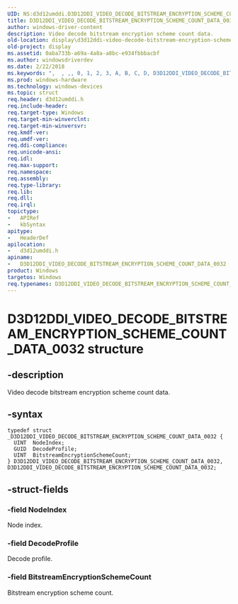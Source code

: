 ```yaml
---
UID: NS:d3d12umddi.D3D12DDI_VIDEO_DECODE_BITSTREAM_ENCRYPTION_SCHEME_COUNT_DATA_0032
title: D3D12DDI_VIDEO_DECODE_BITSTREAM_ENCRYPTION_SCHEME_COUNT_DATA_0032
author: windows-driver-content
description: Video decode bitstream encryption scheme count data.
old-location: display\d3d12ddi-video-decode-bitstream-encryption-scheme-count-data-0032.htm
old-project: display
ms.assetid: 0aba733b-a69a-4a8a-a8bc-e934fbbbacbf
ms.author: windowsdriverdev
ms.date: 2/22/2018
ms.keywords: ",  , ,, 0, 1, 2, 3, A, B, C, D, D3D12DDI_VIDEO_DECODE_BITSTREAM_ENCRYPTION_SCHEME_COUNT_DATA_0032, D3D12DDI_VIDEO_DECODE_BITSTREAM_ENCRYPTION_SCHEME_COUNT_DATA_0032 structure [Display Devices], E, H, I, M, N, O, P, R, S, T, U, V, Y, _, d3d12umddi/D3D12DDI_VIDEO_DECODE_BITSTREAM_ENCRYPTION_SCHEME_COUNT_DATA_0032, display.d3d12ddi-video-decode-bitstream-encryption-scheme-count-data-0032"
ms.prod: windows-hardware
ms.technology: windows-devices
ms.topic: struct
req.header: d3d12umddi.h
req.include-header: 
req.target-type: Windows
req.target-min-winverclnt: 
req.target-min-winversvr: 
req.kmdf-ver: 
req.umdf-ver: 
req.ddi-compliance: 
req.unicode-ansi: 
req.idl: 
req.max-support: 
req.namespace: 
req.assembly: 
req.type-library: 
req.lib: 
req.dll: 
req.irql: 
topictype:
-	APIRef
-	kbSyntax
apitype:
-	HeaderDef
apilocation:
-	d3d12umddi.h
apiname:
-	D3D12DDI_VIDEO_DECODE_BITSTREAM_ENCRYPTION_SCHEME_COUNT_DATA_0032
product: Windows
targetos: Windows
req.typenames: D3D12DDI_VIDEO_DECODE_BITSTREAM_ENCRYPTION_SCHEME_COUNT_DATA_0032
---
```


# D3D12DDI_VIDEO_DECODE_BITSTREAM_ENCRYPTION_SCHEME_COUNT_DATA_0032 structure


## -description


Video decode bitstream encryption scheme count data.


## -syntax


````
typedef struct _D3D12DDI_VIDEO_DECODE_BITSTREAM_ENCRYPTION_SCHEME_COUNT_DATA_0032 {
  UINT  NodeIndex;
  GUID  DecodeProfile;
  UINT  BitstreamEncryptionSchemeCount;
} D3D12DDI_VIDEO_DECODE_BITSTREAM_ENCRYPTION_SCHEME_COUNT_DATA_0032, D3D12DDI_VIDEO_DECODE_BITSTREAM_ENCRYPTION_SCHEME_COUNT_DATA_0032;
````


## -struct-fields




### -field NodeIndex

Node index.


### -field DecodeProfile

Decode profile.


### -field BitstreamEncryptionSchemeCount

Bitstream encryption scheme count.

